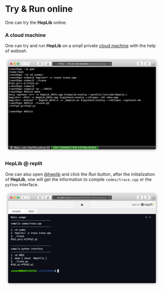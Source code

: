 # Try & Run online

One can try the **HepLib** online.

### A cloud machine

One can try and run **HepLib** on a small private [cloud machine](http://101.200.136.188:9999/ssh/host/localhost) with the help of _webssh_.

![](cloud.png)

### HepLib @ replit

One can also open [@heplib](https://repl.it/@heplib/examples?lite=1&outputonly=1) and click the _Run_ button, after the initialization of **HepLib**, one will get the information to compile `codes/trace.cpp` or the `python` interface.

![](replit.png)
